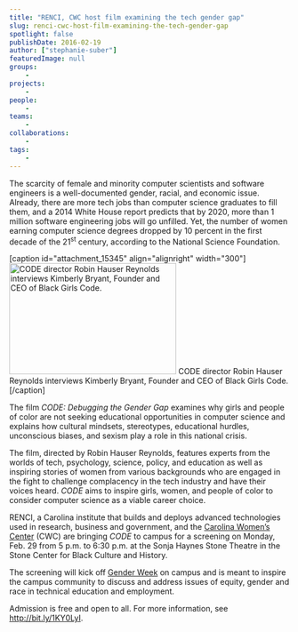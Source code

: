 ```yaml
---
title: "RENCI, CWC host film examining the tech gender gap"
slug: renci-cwc-host-film-examining-the-tech-gender-gap
spotlight: false
publishDate: 2016-02-19
author: ["stephanie-suber"]
featuredImage: null
groups:
    - 
projects:
    - 
people:
    - 
teams: 
    - 
collaborations:
    - 
tags:
    - 
---
```

The scarcity of female and minority computer scientists and software engineers is a well-documented gender, racial, and economic issue. Already, there are more tech jobs than computer science graduates to fill them, and a 2014 White House report predicts that by 2020, more than 1 million software engineering jobs will go unfilled. Yet, the number of women earning computer science degrees dropped by 10 percent in the first decade of the 21<sup>st</sup> century, according to the National Science Foundation.

[caption id="attachment_15345" align="alignright" width="300"]<a href="https://renci.org/wp-content/uploads/2016/02/Robin-and-Kimberly-Bryant-BGC.jpg" rel="attachment wp-att-15345"><img class="size-medium wp-image-15345" src="https://renci.org/wp-content/uploads/2016/02/Robin-and-Kimberly-Bryant-BGC-300x200.jpg" alt="CODE director Robin Hauser Reynolds interviews Kimberly Bryant, Founder and CEO of Black Girls Code." width="300" height="200" /></a> CODE director Robin Hauser Reynolds interviews Kimberly Bryant, Founder and CEO of Black Girls Code.[/caption]

The film <em>CODE: Debugging the Gender Gap</em> examines why girls and people of color are not seeking educational opportunities in computer science and explains how cultural mindsets, stereotypes, educational hurdles, unconscious biases, and sexism play a role in this national crisis.

<!--more-->

The film, directed by Robin Hauser Reynolds, features experts from the worlds of tech, psychology, science, policy, and education as well as inspiring stories of women from various backgrounds who are engaged in the fight to challenge complacency in the tech industry and have their voices heard. <em>CODE </em>aims to inspire girls, women, and people of color to consider computer science as a viable career choice.

RENCI, a Carolina institute that builds and deploys advanced technologies used in research, business and government, and the <a href="http://womenscenter.unc.edu/" target="_blank">Carolina Women’s Center</a> (CWC) are bringing <em>CODE</em> to campus for a screening on Monday, Feb. 29 from 5 p.m. to 6:30 p.m. at the Sonja Haynes Stone Theatre in the Stone Center for Black Culture and History.

The screening will kick off <a href="http://womenscenter.unc.edu/events/gender-week/" target="_blank">Gender Week</a> on campus and is meant to inspire the campus community to discuss and address issues of equity, gender and race in technical education and employment.

Admission is free and open to all. For more information, see http://bit.ly/1KY0LyI.
